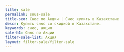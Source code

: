 ```yaml
---
title: sale
permalink: snus-sale
title-seo: Снюс по Акции | Снюс купить в Казахстане
descr: Купить снюс со скидкой в Казахстане.
keywords: снюс, акция
sale-h1: Снюс по Акции
filter-sale-list: Акция
layout: filter-sale/filter-sale
---
```


